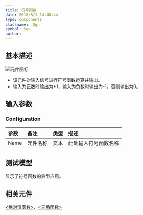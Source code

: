 ```yaml
---
title: 符号函数
date: 2018/8/1 14:40:44
type: components
classname: _Sgn
symbol: Sgn
author: 
---
```

## <span id="comp_desc">基本描述</span>
![元件图标]()

+ 该元件对输入信号进行符号函数运算并输出。
+ 输入为正数时输出为+1，输入为负数时输出为-1，否则输出为0。

## <span id="comp_params">输入参数</span>
### <span id="comp_params_group_Configuration">Configuration</span>
| 参数 | 备注 | 类型 | 描述 |
| :--- | :--- | :--: | :--- |
| <span id="comp_params_param_Name">Name</span> | 元件名称 | 文本 | 此处输入符号函数名称 |

[Name]: #comp_params_param_Name "Name"

## <span id="comp_example">测试模型</span>
[<test Sgn>](<test link>)显示了符号函数的典型应用。

## <span id="comp_seealso">相关元件</span>
[<绝对值函数>](<test link>)、[<三角函数>](<test link>)




